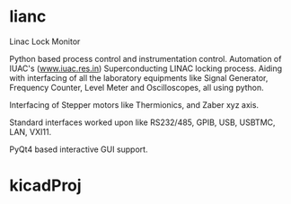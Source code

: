 # lianc
Linac Lock Monitor

Python based process control and instrumentation control.
Automation of IUAC's (www.iuac.res.in) Superconducting LINAC locking process. Aiding with interfacing of all the laboratory equipments like Signal Generator, Frequency Counter, Level Meter and Oscilloscopes, all using python.

Interfacing of Stepper motors like Thermionics, and Zaber xyz axis.

Standard interfaces worked upon like RS232/485, GPIB, USB, USBTMC, LAN, VXI11.

PyQt4 based interactive GUI support.
# kicadProj

